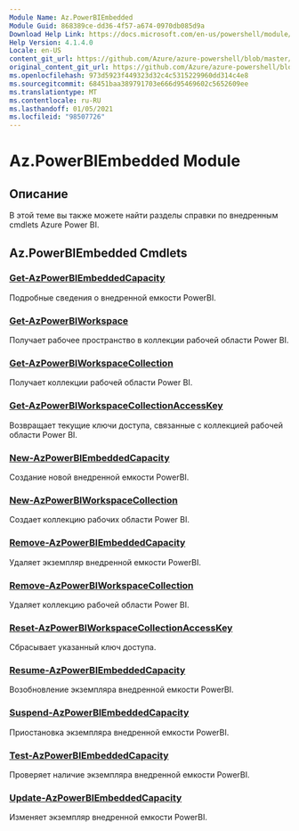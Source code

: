 ```yaml
---
Module Name: Az.PowerBIEmbedded
Module Guid: 868389ce-dd36-4f57-a674-0970db085d9a
Download Help Link: https://docs.microsoft.com/en-us/powershell/module/az.powerbiembedded
Help Version: 4.1.4.0
Locale: en-US
content_git_url: https://github.com/Azure/azure-powershell/blob/master/src/PowerBIEmbedded/PowerBIEmbedded/help/Az.PowerBIEmbedded.md
original_content_git_url: https://github.com/Azure/azure-powershell/blob/master/src/PowerBIEmbedded/PowerBIEmbedded/help/Az.PowerBIEmbedded.md
ms.openlocfilehash: 973d5923f449323d32c4c5315229960dd314c4e8
ms.sourcegitcommit: 68451baa389791703e666d95469602c5652609ee
ms.translationtype: MT
ms.contentlocale: ru-RU
ms.lasthandoff: 01/05/2021
ms.locfileid: "98507726"
---
```

# Az.PowerBIEmbedded Module
## Описание
В этой теме вы также можете найти разделы справки по внедренным cmdlets Azure Power BI.

## Az.PowerBIEmbedded Cmdlets
### [Get-AzPowerBIEmbeddedCapacity](Get-AzPowerBIEmbeddedCapacity.md)
Подробные сведения о внедренной емкости PowerBI.

### [Get-AzPowerBIWorkspace](Get-AzPowerBIWorkspace.md)
Получает рабочее пространство в коллекции рабочей области Power BI.

### [Get-AzPowerBIWorkspaceCollection](Get-AzPowerBIWorkspaceCollection.md)
Получает коллекции рабочей области Power BI.

### [Get-AzPowerBIWorkspaceCollectionAccessKey](Get-AzPowerBIWorkspaceCollectionAccessKey.md)
Возвращает текущие ключи доступа, связанные с коллекцией рабочей области Power BI.

### [New-AzPowerBIEmbeddedCapacity](New-AzPowerBIEmbeddedCapacity.md)
Создание новой внедренной емкости PowerBI.

### [New-AzPowerBIWorkspaceCollection](New-AzPowerBIWorkspaceCollection.md)
Создает коллекцию рабочих области Power BI.

### [Remove-AzPowerBIEmbeddedCapacity](Remove-AzPowerBIEmbeddedCapacity.md)
Удаляет экземпляр внедренной емкости PowerBI.

### [Remove-AzPowerBIWorkspaceCollection](Remove-AzPowerBIWorkspaceCollection.md)
Удаляет коллекцию рабочей области Power BI.

### [Reset-AzPowerBIWorkspaceCollectionAccessKey](Reset-AzPowerBIWorkspaceCollectionAccessKey.md)
Сбрасывает указанный ключ доступа.

### [Resume-AzPowerBIEmbeddedCapacity](Resume-AzPowerBIEmbeddedCapacity.md)
Возобновление экземпляра внедренной емкости PowerBI.

### [Suspend-AzPowerBIEmbeddedCapacity](Suspend-AzPowerBIEmbeddedCapacity.md)
Приостановка экземпляра внедренной емкости PowerBI.

### [Test-AzPowerBIEmbeddedCapacity](Test-AzPowerBIEmbeddedCapacity.md)
Проверяет наличие экземпляра внедренной емкости PowerBI.

### [Update-AzPowerBIEmbeddedCapacity](Update-AzPowerBIEmbeddedCapacity.md)
Изменяет экземпляр внедренной емкости PowerBI.

